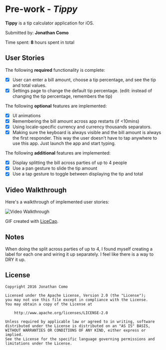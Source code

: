 # Pre-work - *Tippy*

**Tippy** is a tip calculator application for iOS.

Submitted by: **Jonathan Como**

Time spent: **8** hours spent in total

## User Stories

The following **required** functionality is complete:

* [x] User can enter a bill amount, choose a tip percentage, and see the tip and total values.
* [x] Settings page to change the default tip percentage. (edit: instead of changing the tip percentage, remembers the tip)

The following **optional** features are implemented:
* [x] UI animations
* [x] Remembering the bill amount across app restarts (if <10mins)
* [x] Using locale-specific currency and currency thousands separators.
* [x] Making sure the keyboard is always visible and the bill amount is always the first responder. This way the user doesn't have to tap anywhere to use this app. Just launch the app and start typing.

The following **additional** features are implemented:

- [x] Display splitting the bill across parties of up to 4 people
- [x] Use a pan gesture to slide the tip amount
- [x] Use a tap gesture to toggle between displaying the tip and total

## Video Walkthrough 

Here's a walkthrough of implemented user stories:

<img src='http://i.giphy.com/3o7TKzu4SEBvSvLKlW.gif' title='Video Walkthrough' width='' alt='Video Walkthrough' />

GIF created with [LiceCap](http://www.cockos.com/licecap/).

## Notes

When doing the split across parties of up to 4, I found myself creating a label for each one
and wiring it up separately. I feel like there is a way to DRY it up.

## License

    Copyright 2016 Jonathan Como

    Licensed under the Apache License, Version 2.0 (the "License");
    you may not use this file except in compliance with the License.
    You may obtain a copy of the License at

        http://www.apache.org/licenses/LICENSE-2.0

    Unless required by applicable law or agreed to in writing, software
    distributed under the License is distributed on an "AS IS" BASIS,
    WITHOUT WARRANTIES OR CONDITIONS OF ANY KIND, either express or implied.
    See the License for the specific language governing permissions and
    limitations under the License.
